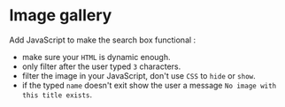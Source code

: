 # Image gallery

Add JavaScript to make the search box functional :

-   make sure your `HTML` is dynamic enough.
-   only filter after the user typed `3` characters.
-   filter the image in your JavaScript, don't use `CSS` to `hide` or `show`.
-   if the typed `name` doesn't exit show the user a message `No image with this title exists`.
